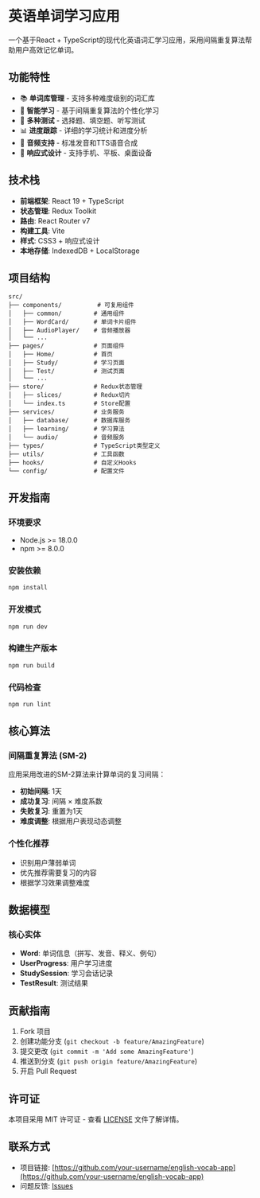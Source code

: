 # 英语单词学习应用

一个基于React + TypeScript的现代化英语词汇学习应用，采用间隔重复算法帮助用户高效记忆单词。

## 功能特性

- 📚 **单词库管理** - 支持多种难度级别的词汇库
- 🎯 **智能学习** - 基于间隔重复算法的个性化学习
- 📝 **多种测试** - 选择题、填空题、听写测试
- 📊 **进度跟踪** - 详细的学习统计和进度分析
- 🎵 **音频支持** - 标准发音和TTS语音合成
- 📱 **响应式设计** - 支持手机、平板、桌面设备

## 技术栈

- **前端框架**: React 19 + TypeScript
- **状态管理**: Redux Toolkit
- **路由**: React Router v7
- **构建工具**: Vite
- **样式**: CSS3 + 响应式设计
- **本地存储**: IndexedDB + LocalStorage

## 项目结构

```
src/
├── components/          # 可复用组件
│   ├── common/         # 通用组件
│   ├── WordCard/       # 单词卡片组件
│   ├── AudioPlayer/    # 音频播放器
│   └── ...
├── pages/              # 页面组件
│   ├── Home/           # 首页
│   ├── Study/          # 学习页面
│   ├── Test/           # 测试页面
│   └── ...
├── store/              # Redux状态管理
│   ├── slices/         # Redux切片
│   └── index.ts        # Store配置
├── services/           # 业务服务
│   ├── database/       # 数据库服务
│   ├── learning/       # 学习算法
│   └── audio/          # 音频服务
├── types/              # TypeScript类型定义
├── utils/              # 工具函数
├── hooks/              # 自定义Hooks
└── config/             # 配置文件
```

## 开发指南

### 环境要求

- Node.js >= 18.0.0
- npm >= 8.0.0

### 安装依赖

```bash
npm install
```

### 开发模式

```bash
npm run dev
```

### 构建生产版本

```bash
npm run build
```

### 代码检查

```bash
npm run lint
```

## 核心算法

### 间隔重复算法 (SM-2)

应用采用改进的SM-2算法来计算单词的复习间隔：

- **初始间隔**: 1天
- **成功复习**: 间隔 × 难度系数
- **失败复习**: 重置为1天
- **难度调整**: 根据用户表现动态调整

### 个性化推荐

- 识别用户薄弱单词
- 优先推荐需要复习的内容
- 根据学习效果调整难度

## 数据模型

### 核心实体

- **Word**: 单词信息（拼写、发音、释义、例句）
- **UserProgress**: 用户学习进度
- **StudySession**: 学习会话记录
- **TestResult**: 测试结果

## 贡献指南

1. Fork 项目
2. 创建功能分支 (`git checkout -b feature/AmazingFeature`)
3. 提交更改 (`git commit -m 'Add some AmazingFeature'`)
4. 推送到分支 (`git push origin feature/AmazingFeature`)
5. 开启 Pull Request

## 许可证

本项目采用 MIT 许可证 - 查看 [LICENSE](LICENSE) 文件了解详情。

## 联系方式

- 项目链接: [https://github.com/your-username/english-vocab-app](https://github.com/your-username/english-vocab-app)
- 问题反馈: [Issues](https://github.com/your-username/english-vocab-app/issues)